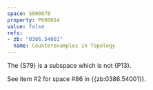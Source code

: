 ```yaml
---
space: S000078
property: P000014
value: false
refs:
- zb: "0386.54001"
  name: Counterexamples in Topology
---
```


The {S79} is a subspace which is not {P13}.

See item #2 for space #86 in {{zb:0386.54001}}.
